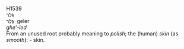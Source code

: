 <body>
  <p>H1539<br>  גּלר  <br> גֶּלֶר  ‎  geler  <br><i>ghe‘-led </i><br>From an unused root probably meaning to <i>polish</i>; the (human) <i>skin</i> (as <i>smooth</i>): - skin.<br></p>
 </body>